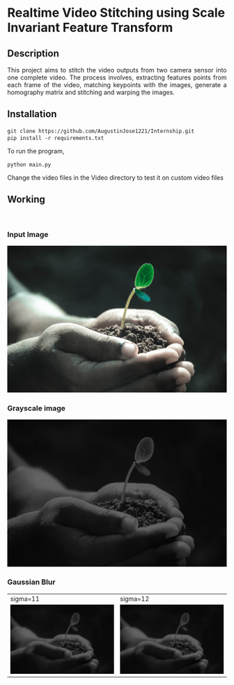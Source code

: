 # Realtime Video Stitching using Scale Invariant Feature Transform

<h2>Description</h2>
<p align="justify">This project aims to stitch the video outputs from two camera sensor into one complete video. The process involves, extracting features points from each frame of the video, matching keypoints with the images, generate a homography matrix and stitching and warping the images. </p>
<h2>Installation</h2>

```
git clone https://github.com/AugustinJose1221/Internship.git
pip install -r requirements.txt
```
To run the program,

```
python main.py
```

Change the video files in the Video directory to test it on custom video files

<h2>Working</h2>
<br>
<h3>Input Image</h3>
<img src="Test/img/test.jpg"></img>

<br>
<h3>Grayscale image</h3>
<img src="Test/img/gray1.jpg"></img>

<br>
<h3>Gaussian Blur</h3>
<style>
  table {
  border: 0px;
  }
</style>
<table>
  <tr>
    <td>sigma=11</td>
    <td>sigma=12</td>
  </tr>
  <tr>
    <td><img src="Test/img/GrayBlur2.jpg" width="500"></td>
    <td><img src="Test/img/GrayBlur2.jpg" width="500"></td>
  </tr>
 </table>

